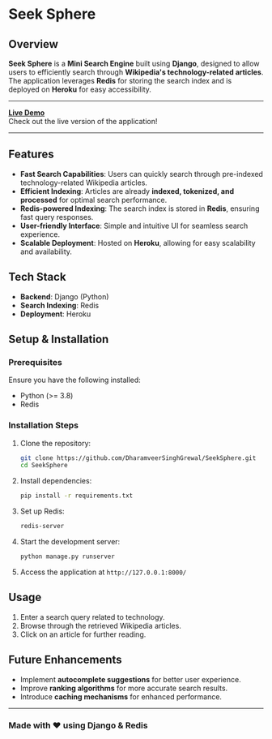 # Seek Sphere

## Overview
**Seek Sphere** is a **Mini Search Engine** built using **Django**, designed to allow users to efficiently search through **Wikipedia's technology-related articles**. The application leverages **Redis** for storing the search index and is deployed on **Heroku** for easy accessibility.

---

[**Live Demo**](https://seek-sphere-37a11b29c017.herokuapp.com/)  
Check out the live version of the application!

---

## Features
- **Fast Search Capabilities**: Users can quickly search through pre-indexed technology-related Wikipedia articles.
- **Efficient Indexing**: Articles are already **indexed, tokenized, and processed** for optimal search performance.
- **Redis-powered Indexing**: The search index is stored in **Redis**, ensuring fast query responses.
- **User-friendly Interface**: Simple and intuitive UI for seamless search experience.
- **Scalable Deployment**: Hosted on **Heroku**, allowing for easy scalability and availability.

## Tech Stack
- **Backend**: Django (Python)
- **Search Indexing**: Redis
- **Deployment**: Heroku

## Setup & Installation
### Prerequisites
Ensure you have the following installed:
- Python (>= 3.8)
- Redis

### Installation Steps
1. Clone the repository:
   ```sh
   git clone https://github.com/DharamveerSinghGrewal/SeekSphere.git
   cd SeekSphere
   ```
2. Install dependencies:
   ```sh
   pip install -r requirements.txt
   ```
3. Set up Redis:
   ```sh
   redis-server
   ```
6. Start the development server:
   ```sh
   python manage.py runserver
   ```
7. Access the application at `http://127.0.0.1:8000/`

## Usage
1. Enter a search query related to technology.
2. Browse through the retrieved Wikipedia articles.
3. Click on an article for further reading.

## Future Enhancements
- Implement **autocomplete suggestions** for better user experience.
- Improve **ranking algorithms** for more accurate search results.
- Introduce **caching mechanisms** for enhanced performance.

---
### Made with ❤️ using Django & Redis

